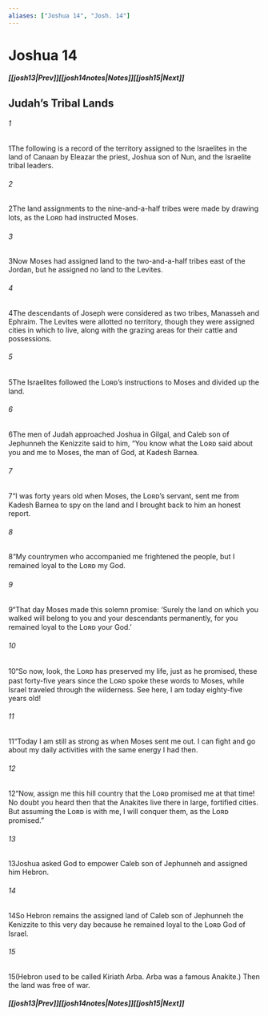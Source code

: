 ```yaml
---
aliases: ["Joshua 14", "Josh. 14"]
---
```

# Joshua 14
##### <span class=arrow-left></span>[[josh13|Prev]]<span class=navigation-separator></span>[[josh14notes|Notes]]<span class=navigation-separator></span>[[josh15|Next]]<span class=arrow-right></span>
## Judah’s Tribal Lands
###### 1
<span class=verse-first>1</span>The following is a record of the territory assigned to the Israelites in the land of Canaan by Eleazar the priest, Joshua son of Nun, and the Israelite tribal leaders.
###### 2
<span class=verse-body>2</span>The land assignments to the nine-and-a-half tribes were made by drawing lots, as the Lᴏʀᴅ had instructed Moses.
###### 3
<span class=verse-body>3</span>Now Moses had assigned land to the two-and-a-half tribes east of the Jordan, but he assigned no land to the Levites.
###### 4
<span class=verse-body>4</span>The descendants of Joseph were considered as two tribes, Manasseh and Ephraim. The Levites were allotted no territory, though they were assigned cities in which to live, along with the grazing areas for their cattle and possessions.
###### 5
<span class=verse-body>5</span>The Israelites followed the Lᴏʀᴅ’s instructions to Moses and divided up the land.
<div class=paragraph-break></div>

###### 6
<span class=verse-first>6</span>The men of Judah approached Joshua in Gilgal, and Caleb son of Jephunneh the Kenizzite said to him, “You know what the Lᴏʀᴅ said about you and me to Moses, the man of God, at Kadesh Barnea.
###### 7
<span class=verse-body>7</span>“I was forty years old when Moses, the Lᴏʀᴅ’s servant, sent me from Kadesh Barnea to spy on the land and I brought back to him an honest report.
###### 8
<span class=verse-body>8</span>“My countrymen who accompanied me frightened the people, but I remained loyal to the Lᴏʀᴅ my God.
###### 9
<span class=verse-body>9</span>“That day Moses made this solemn promise: ‘Surely the land on which you walked will belong to you and your descendants permanently, for you remained loyal to the Lᴏʀᴅ your God.’
###### 10
<span class=verse-body>10</span>“So now, look, the Lᴏʀᴅ has preserved my life, just as he promised, these past forty-five years since the Lᴏʀᴅ spoke these words to Moses, while Israel traveled through the wilderness. See here, I am today eighty-five years old!
###### 11
<span class=verse-body>11</span>“Today I am still as strong as when Moses sent me out. I can fight and go about my daily activities with the same energy I had then.
###### 12
<span class=verse-body>12</span>“Now, assign me this hill country that the Lᴏʀᴅ promised me at that time! No doubt you heard then that the Anakites live there in large, fortified cities. But assuming the Lᴏʀᴅ is with me, I will conquer them, as the Lᴏʀᴅ promised.”
<div class=paragraph-break></div>

###### 13
<span class=verse-first>13</span>Joshua asked God to empower Caleb son of Jephunneh and assigned him Hebron.
###### 14
<span class=verse-body>14</span>So Hebron remains the assigned land of Caleb son of Jephunneh the Kenizzite to this very day because he remained loyal to the Lᴏʀᴅ God of Israel.
###### 15
<span class=verse-body>15</span>(Hebron used to be called Kiriath Arba. Arba was a famous Anakite.) Then the land was free of war.
##### <span class=arrow-left></span>[[josh13|Prev]]<span class=navigation-separator></span>[[josh14notes|Notes]]<span class=navigation-separator></span>[[josh15|Next]]<span class=arrow-right></span>